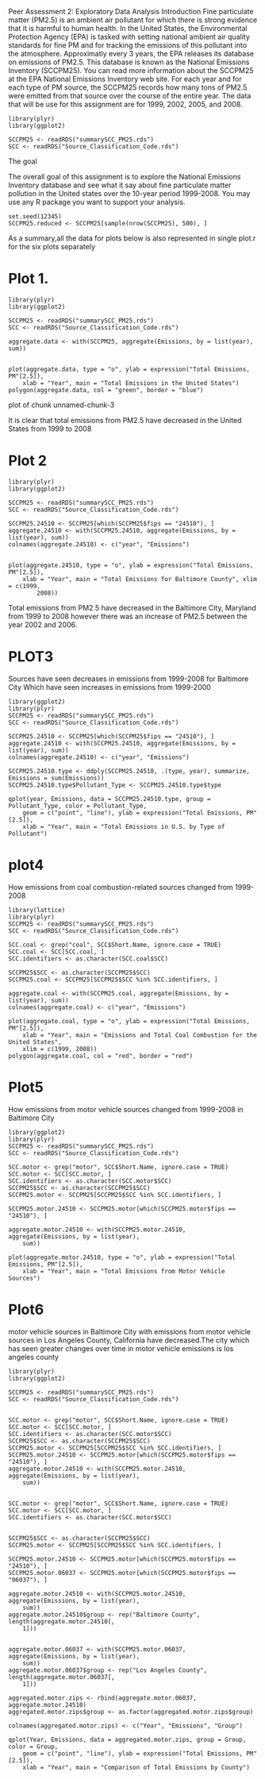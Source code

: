 Peer Assessment 2: Exploratory Data Analysis
Introduction
Fine particulate matter (PM2.5) is an ambient air pollutant for which there is strong evidence that it is harmful to human health. In the United States, the Environmental Protection Agency (EPA) is tasked with setting national ambient air quality standards for fine PM and for tracking the emissions of this pollutant into the atmosphere. Approximatly every 3 years, the EPA releases its database on emissions of PM2.5. This database is known as the National Emissions Inventory (SCCPM25). You can read more information about the SCCPM25 at the EPA National Emissions Inventory web site.
For each year and for each type of PM source, the SCCPM25 records how many tons of PM2.5 were emitted from that source over the course of the entire year. The data that will be use for this assignment are for 1999, 2002, 2005, and 2008.

```{r}
library(plyr)
library(ggplot2)
```
```{r}
SCCPM25 <- readRDS("summarySCC_PM25.rds")
SCC <- readRDS("Source_Classification_Code.rds")
```
The goal

The overall goal of this assignment is to explore the National Emissions Inventory database and see what it say about fine particulate matter pollution in the United states over the 10-year period 1999-2008. You may use any R package you want to support your analysis.
```{r}
set.seed(12345)
SCCPM25.reduced <- SCCPM25[sample(nrow(SCCPM25), 500), ]
```
As a summary,all the data for plots below is also represented in single plot.r for the six plots separately
# Plot 1.
```{r}
library(plyr)
library(ggplot2)

SCCPM25 <- readRDS("summarySCC_PM25.rds")
SCC <- readRDS("Source_Classification_Code.rds")

aggregate.data <- with(SCCPM25, aggregate(Emissions, by = list(year), sum))


plot(aggregate.data, type = "o", ylab = expression("Total Emissions, PM"[2.5]), 
    xlab = "Year", main = "Total Emissions in the United States")
polygon(aggregate.data, col = "green", border = "blue")
```

plot of chunk unnamed-chunk-3

It is clear that total emissions from PM2.5 have decreased in the United States from 1999 to 2008
# Plot 2
```{r}
library(plyr)
library(ggplot2)

SCCPM25 <- readRDS("summarySCC_PM25.rds")
SCC <- readRDS("Source_Classification_Code.rds")

SCCPM25.24510 <- SCCPM25[which(SCCPM25$fips == "24510"), ]
aggregate.24510 <- with(SCCPM25.24510, aggregate(Emissions, by = list(year), sum))
colnames(aggregate.24510) <- c("year", "Emissions")


plot(aggregate.24510, type = "o", ylab = expression("Total Emissions, PM"[2.5]), 
    xlab = "Year", main = "Total Emissions for Baltimore County", xlim = c(1999, 
        2008))
```


Total emissions from PM2.5 have decreased in the Baltimore City, Maryland from 1999 to 2008 however there was an increase of PM2.5 between the year 2002 and 2006.
# PLOT3

Sources have seen decreases in emissions from 1999-2008 for Baltimore City Which have seen increases in emissions from 1999-2000
```{r}
library(ggplot2)
library(plyr)
SCCPM25 <- readRDS("summarySCC_PM25.rds")
SCC <- readRDS("Source_Classification_Code.rds")

SCCPM25.24510 <- SCCPM25[which(SCCPM25$fips == "24510"), ]
aggregate.24510 <- with(SCCPM25.24510, aggregate(Emissions, by = list(year), sum))
colnames(aggregate.24510) <- c("year", "Emissions")

SCCPM25.24510.type <- ddply(SCCPM25.24510, .(type, year), summarize, Emissions = sum(Emissions))
SCCPM25.24510.type$Pollutant_Type <- SCCPM25.24510.type$type

qplot(year, Emissions, data = SCCPM25.24510.type, group = Pollutant_Type, color = Pollutant_Type, 
    geom = c("point", "line"), ylab = expression("Total Emissions, PM"[2.5]), 
    xlab = "Year", main = "Total Emissions in U.S. by Type of Pollutant")

```

# plot4

How emissions from coal combustion-related sources changed from 1999-2008
```{r}
library(lattice)
library(plyr)
SCCPM25 <- readRDS("summarySCC_PM25.rds")
SCC <- readRDS("Source_Classification_Code.rds")

SCC.coal <- grep("coal", SCC$Short.Name, ignore.case = TRUE)
SCC.coal <- SCC[SCC.coal, ]
SCC.identifiers <- as.character(SCC.coal$SCC)

SCCPM25$SCC <- as.character(SCCPM25$SCC)
SCCPM25.coal <- SCCPM25[SCCPM25$SCC %in% SCC.identifiers, ]

aggregate.coal <- with(SCCPM25.coal, aggregate(Emissions, by = list(year), sum))
colnames(aggregate.coal) <- c("year", "Emissions")

plot(aggregate.coal, type = "o", ylab = expression("Total Emissions, PM"[2.5]), 
    xlab = "Year", main = "Emissions and Total Coal Combustion for the United States", 
    xlim = c(1999, 2008))
polygon(aggregate.coal, col = "red", border = "red")
```


# Plot5

How emissions from motor vehicle sources changed from 1999-2008 in Baltimore City
```{r}
library(ggplot2)
library(plyr)
SCCPM25 <- readRDS("summarySCC_PM25.rds")
SCC <- readRDS("Source_Classification_Code.rds")

SCC.motor <- grep("motor", SCC$Short.Name, ignore.case = TRUE)
SCC.motor <- SCC[SCC.motor, ]
SCC.identifiers <- as.character(SCC.motor$SCC)
SCCPM25$SCC <- as.character(SCCPM25$SCC)
SCCPM25.motor <- SCCPM25[SCCPM25$SCC %in% SCC.identifiers, ]

SCCPM25.motor.24510 <- SCCPM25.motor[which(SCCPM25.motor$fips == "24510"), ]

aggregate.motor.24510 <- with(SCCPM25.motor.24510, aggregate(Emissions, by = list(year), 
    sum))

plot(aggregate.motor.24510, type = "o", ylab = expression("Total Emissions, PM"[2.5]), 
    xlab = "Year", main = "Total Emissions from Motor Vehicle Sources")

```

# Plot6

motor vehicle sources in Baltimore City with emissions from motor vehicle sources in Los Angeles County, California have decreased.The city which has seen greater changes over time in motor vehicle emissions is los angeles county
```{r}
library(plyr)
library(ggplot2)

SCCPM25 <- readRDS("summarySCC_PM25.rds")
SCC <- readRDS("Source_Classification_Code.rds")


SCC.motor <- grep("motor", SCC$Short.Name, ignore.case = TRUE)
SCC.motor <- SCC[SCC.motor, ]
SCC.identifiers <- as.character(SCC.motor$SCC)
SCCPM25$SCC <- as.character(SCCPM25$SCC)
SCCPM25.motor <- SCCPM25[SCCPM25$SCC %in% SCC.identifiers, ]
SCCPM25.motor.24510 <- SCCPM25.motor[which(SCCPM25.motor$fips == "24510"), ]
aggregate.motor.24510 <- with(SCCPM25.motor.24510, aggregate(Emissions, by = list(year), 
    sum))


SCC.motor <- grep("motor", SCC$Short.Name, ignore.case = TRUE)
SCC.motor <- SCC[SCC.motor, ]
SCC.identifiers <- as.character(SCC.motor$SCC)


SCCPM25$SCC <- as.character(SCCPM25$SCC)
SCCPM25.motor <- SCCPM25[SCCPM25$SCC %in% SCC.identifiers, ]

SCCPM25.motor.24510 <- SCCPM25.motor[which(SCCPM25.motor$fips == "24510"), ]
SCCPM25.motor.06037 <- SCCPM25.motor[which(SCCPM25.motor$fips == "06037"), ]

aggregate.motor.24510 <- with(SCCPM25.motor.24510, aggregate(Emissions, by = list(year), 
    sum))
aggregate.motor.24510$group <- rep("Baltimore County", length(aggregate.motor.24510[, 
    1]))


aggregate.motor.06037 <- with(SCCPM25.motor.06037, aggregate(Emissions, by = list(year), 
    sum))
aggregate.motor.06037$group <- rep("Los Angeles County", length(aggregate.motor.06037[, 
    1]))

aggregated.motor.zips <- rbind(aggregate.motor.06037, aggregate.motor.24510)
aggregated.motor.zips$group <- as.factor(aggregated.motor.zips$group)

colnames(aggregated.motor.zips) <- c("Year", "Emissions", "Group")

qplot(Year, Emissions, data = aggregated.motor.zips, group = Group, color = Group, 
    geom = c("point", "line"), ylab = expression("Total Emissions, PM"[2.5]), 
    xlab = "Year", main = "Comparison of Total Emissions by County")

```